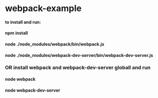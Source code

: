 # webpack-example

<h4>to install  and run:</h4>
<h4>npm install</h4>
<h4>node ./node_modules/webpack/bin/webpack.js</h4>
<h4>node ./node_modules/webpack-dev-server/bin/webpack-dev-server.js</h4>

<h3>OR install webpack and webpack-dev-server globall and run</h3>
 
<h4>node webpack</h4>
<h4>node webpack-dev-server</h4>
